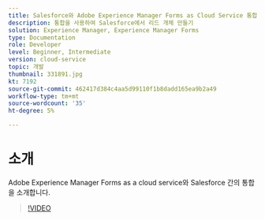 ```yaml
---
title: Salesforce와 Adobe Experience Manager Forms as Cloud Service 통합
description: 통합을 사용하여 Salesforce에서 리드 개체 만들기
solution: Experience Manager, Experience Manager Forms
type: Documentation
role: Developer
level: Beginner, Intermediate
version: cloud-service
topic: 개발
thumbnail: 331891.jpg
kt: 7192
source-git-commit: 462417d384c4aa5d99110f1b8dadd165ea9b2a49
workflow-type: tm+mt
source-wordcount: '35'
ht-degree: 5%

---
```


# 소개

Adobe Experience Manager Forms as a cloud service와 Salesforce 간의 통합을 소개합니다.

>[!VIDEO](https://video.tv.adobe.com/v/331891/?quality=12&learn=on)

